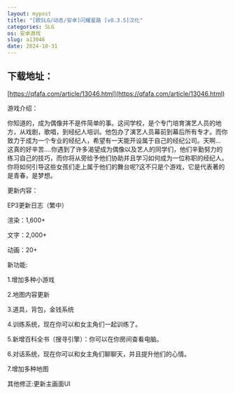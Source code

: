 ```yaml
---
layout: mypost
title: "[欧SLG/动态/安卓]闪耀星路 [v0.3.5]汉化"
categories: SLG
os: 安卓游戏
slug: a13046
date: 2024-10-31
---
```


## 下载地址：

[https://qfafa.com/article/13046.html](https://qfafa.com/article/13046.html)

游戏介绍：

你知道的，成为偶像并不是件简单的事。这间学校，是个专门培育演艺人员的地方，从戏剧，歌唱，到经纪人培训。他包办了演艺人员幕前到幕后所有专才。而你致力于成为一个专业的经纪人，希望有一天能开设属于自己的经纪公司。天啊… 这真的好辛苦….你遇到了许多渴望成为偶像以及艺人的同学们，他们辛勤努力的练习自己的技巧，而你将从旁给予他们协助并且学习如何成为一位称职的经纪人。你将如何引导这些女孩们走上属于他们的舞台呢?这不只是个游戏，它是代表著的是青春，是梦想。

更新内容：

EP3更新日志（繁中）

渲染：1,600+

文字：2,000+

动画：20+

新功能:

1.增加多种小游戏

2.地图内容更新

3.道具，背包，金钱系统

4.训练系统，现在你可以和女主角们一起训练了。

5.新增百科全书（搜寻引擎）：你可以在你房间查看电脑。

6.对话系统，现在你可以和女主角们聊聊天，并且提升他们的心情。

7.增加多种地图

其他修正:更新主画面UI